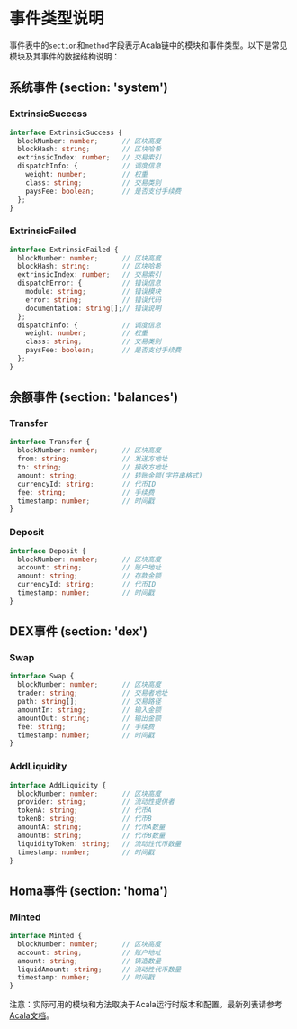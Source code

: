 # 事件类型说明

事件表中的`section`和`method`字段表示Acala链中的模块和事件类型。以下是常见模块及其事件的数据结构说明：

## 系统事件 (section: 'system')

### ExtrinsicSuccess
```typescript
interface ExtrinsicSuccess {
  blockNumber: number;      // 区块高度
  blockHash: string;        // 区块哈希
  extrinsicIndex: number;   // 交易索引
  dispatchInfo: {           // 调度信息
    weight: number;         // 权重
    class: string;          // 交易类别
    paysFee: boolean;       // 是否支付手续费
  };
}
```

### ExtrinsicFailed
```typescript
interface ExtrinsicFailed {
  blockNumber: number;      // 区块高度
  blockHash: string;        // 区块哈希
  extrinsicIndex: number;   // 交易索引
  dispatchError: {          // 错误信息
    module: string;         // 错误模块
    error: string;          // 错误代码
    documentation: string[];// 错误说明
  };
  dispatchInfo: {           // 调度信息
    weight: number;         // 权重
    class: string;          // 交易类别
    paysFee: boolean;       // 是否支付手续费
  };
}
```

## 余额事件 (section: 'balances')

### Transfer
```typescript
interface Transfer {
  blockNumber: number;      // 区块高度
  from: string;             // 发送方地址
  to: string;               // 接收方地址
  amount: string;           // 转账金额(字符串格式)
  currencyId: string;       // 代币ID
  fee: string;              // 手续费
  timestamp: number;        // 时间戳
}
```

### Deposit
```typescript
interface Deposit {
  blockNumber: number;      // 区块高度
  account: string;          // 账户地址
  amount: string;           // 存款金额
  currencyId: string;       // 代币ID
  timestamp: number;        // 时间戳
}
```

## DEX事件 (section: 'dex')

### Swap
```typescript
interface Swap {
  blockNumber: number;      // 区块高度
  trader: string;           // 交易者地址
  path: string[];           // 交易路径
  amountIn: string;         // 输入金额
  amountOut: string;        // 输出金额
  fee: string;              // 手续费
  timestamp: number;        // 时间戳
}
```

### AddLiquidity
```typescript
interface AddLiquidity {
  blockNumber: number;      // 区块高度
  provider: string;         // 流动性提供者
  tokenA: string;           // 代币A
  tokenB: string;           // 代币B
  amountA: string;          // 代币A数量
  amountB: string;          // 代币B数量
  liquidityToken: string;   // 流动性代币数量
  timestamp: number;        // 时间戳
}
```

## Homa事件 (section: 'homa')

### Minted
```typescript
interface Minted {
  blockNumber: number;      // 区块高度
  account: string;          // 账户地址
  amount: string;           // 铸造数量
  liquidAmount: string;     // 流动性代币数量
  timestamp: number;        // 时间戳
}
```

注意：实际可用的模块和方法取决于Acala运行时版本和配置。最新列表请参考[Acala文档](https://wiki.acala.network/)。
